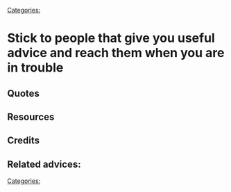 [Categories:](../Categories/index.md)
# Stick to people that give you useful advice and reach them when you are in trouble

## Quotes

## Resources

## Credits

## Related advices:


[Categories:](../Categories/index.md)